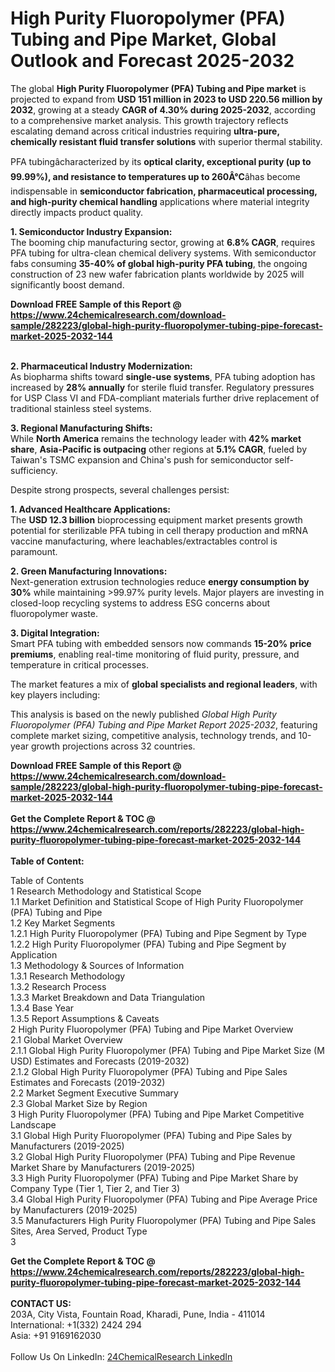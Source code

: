 <h1>High Purity Fluoropolymer (PFA) Tubing and Pipe Market, Global Outlook and Forecast 2025-2032</h1><p>The global <strong>High Purity Fluoropolymer (PFA) Tubing and Pipe market</strong> is projected to expand from <strong>USD 151 million in 2023 to USD 220.56 million by 2032</strong>, growing at a steady <strong>CAGR of 4.30% during 2025-2032</strong>, according to a comprehensive market analysis. This growth trajectory reflects escalating demand across critical industries requiring <strong>ultra-pure, chemically resistant fluid transfer solutions</strong> with superior thermal stability.</p><p>PFA tubingâcharacterized by its <strong>optical clarity, exceptional purity (up to 99.99%), and resistance to temperatures up to 260Â°C</strong>âhas become indispensable in <strong>semiconductor fabrication, pharmaceutical processing, and high-purity chemical handling</strong> applications where material integrity directly impacts product quality.</p><p><strong>1. Semiconductor Industry Expansion:</strong><br>
The booming chip manufacturing sector, growing at <strong>6.8% CAGR</strong>, requires PFA tubing for ultra-clean chemical delivery systems. With semiconductor fabs consuming <strong>35-40% of global high-purity PFA tubing</strong>, the ongoing construction of 23 new wafer fabrication plants worldwide by 2025 will significantly boost demand.</p><div><b>Download FREE Sample of this Report @ 
            <a href="https://www.24chemicalresearch.com/download-sample/282223/global-high-purity-fluoropolymer-tubing-pipe-forecast-market-2025-2032-144">
            https://www.24chemicalresearch.com/download-sample/282223/global-high-purity-fluoropolymer-tubing-pipe-forecast-market-2025-2032-144</a></b></div><br><p><strong>2. Pharmaceutical Industry Modernization:</strong><br>
As biopharma shifts toward <strong>single-use systems</strong>, PFA tubing adoption has increased by <strong>28% annually</strong> for sterile fluid transfer. Regulatory pressures for USP Class VI and FDA-compliant materials further drive replacement of traditional stainless steel systems.</p><p><strong>3. Regional Manufacturing Shifts:</strong><br>
While <strong>North America</strong> remains the technology leader with <strong>42% market share</strong>, <strong>Asia-Pacific is outpacing</strong> other regions at <strong>5.1% CAGR</strong>, fueled by Taiwan's TSMC expansion and China's push for semiconductor self-sufficiency.</p><p>Despite strong prospects, several challenges persist:</p><p><strong>1. Advanced Healthcare Applications:</strong><br>
The <strong>USD 12.3 billion</strong> bioprocessing equipment market presents growth potential for sterilizable PFA tubing in cell therapy production and mRNA vaccine manufacturing, where leachables/extractables control is paramount.</p><p><strong>2. Green Manufacturing Innovations:</strong><br>
Next-generation extrusion technologies reduce <strong>energy consumption by 30%</strong> while maintaining &gt;99.97% purity levels. Major players are investing in closed-loop recycling systems to address ESG concerns about fluoropolymer waste.</p><p><strong>3. Digital Integration:</strong><br>
Smart PFA tubing with embedded sensors now commands <strong>15-20% price premiums</strong>, enabling real-time monitoring of fluid purity, pressure, and temperature in critical processes.</p><p>The market features a mix of <strong>global specialists and regional leaders</strong>, with key players including:</p><p>This analysis is based on the newly published <em>Global High Purity Fluoropolymer (PFA) Tubing and Pipe Market Report 2025-2032</em>, featuring complete market sizing, competitive analysis, technology trends, and 10-year growth projections across 32 countries.</p><div><b>Download FREE Sample of this Report @ 
            <a href="https://www.24chemicalresearch.com/download-sample/282223/global-high-purity-fluoropolymer-tubing-pipe-forecast-market-2025-2032-144">
            https://www.24chemicalresearch.com/download-sample/282223/global-high-purity-fluoropolymer-tubing-pipe-forecast-market-2025-2032-144</a></b></div><br><div><b>Get the Complete Report & TOC @ 
            <a href="https://www.24chemicalresearch.com/reports/282223/global-high-purity-fluoropolymer-tubing-pipe-forecast-market-2025-2032-144">
            https://www.24chemicalresearch.com/reports/282223/global-high-purity-fluoropolymer-tubing-pipe-forecast-market-2025-2032-144</a></b></div><br>
            <b>Table of Content:</b><p>Table of Contents<br />
1 Research Methodology and Statistical Scope<br />
1.1 Market Definition and Statistical Scope of High Purity Fluoropolymer (PFA) Tubing and Pipe<br />
1.2 Key Market Segments<br />
1.2.1 High Purity Fluoropolymer (PFA) Tubing and Pipe Segment by Type<br />
1.2.2 High Purity Fluoropolymer (PFA) Tubing and Pipe Segment by Application<br />
1.3 Methodology & Sources of Information<br />
1.3.1 Research Methodology<br />
1.3.2 Research Process<br />
1.3.3 Market Breakdown and Data Triangulation<br />
1.3.4 Base Year<br />
1.3.5 Report Assumptions & Caveats<br />
2 High Purity Fluoropolymer (PFA) Tubing and Pipe Market Overview<br />
2.1 Global Market Overview<br />
2.1.1 Global High Purity Fluoropolymer (PFA) Tubing and Pipe Market Size (M USD) Estimates and Forecasts (2019-2032)<br />
2.1.2 Global High Purity Fluoropolymer (PFA) Tubing and Pipe Sales Estimates and Forecasts (2019-2032)<br />
2.2 Market Segment Executive Summary<br />
2.3 Global Market Size by Region<br />
3 High Purity Fluoropolymer (PFA) Tubing and Pipe Market Competitive Landscape<br />
3.1 Global High Purity Fluoropolymer (PFA) Tubing and Pipe Sales by Manufacturers (2019-2025)<br />
3.2 Global High Purity Fluoropolymer (PFA) Tubing and Pipe Revenue Market Share by Manufacturers (2019-2025)<br />
3.3 High Purity Fluoropolymer (PFA) Tubing and Pipe Market Share by Company Type (Tier 1, Tier 2, and Tier 3)<br />
3.4 Global High Purity Fluoropolymer (PFA) Tubing and Pipe Average Price by Manufacturers (2019-2025)<br />
3.5 Manufacturers High Purity Fluoropolymer (PFA) Tubing and Pipe Sales Sites, Area Served, Product Type<br />
3</p><div><b>Get the Complete Report & TOC @ 
            <a href="https://www.24chemicalresearch.com/reports/282223/global-high-purity-fluoropolymer-tubing-pipe-forecast-market-2025-2032-144">
            https://www.24chemicalresearch.com/reports/282223/global-high-purity-fluoropolymer-tubing-pipe-forecast-market-2025-2032-144</a></b></div><br><b>CONTACT US:</b><br>
            203A, City Vista, Fountain Road, Kharadi, Pune, India - 411014<br>
            International: +1(332) 2424 294<br>
            Asia: +91 9169162030 <br><br>
            Follow Us On LinkedIn: <a href="https://www.linkedin.com/company/24chemicalresearch/">24ChemicalResearch LinkedIn</a>